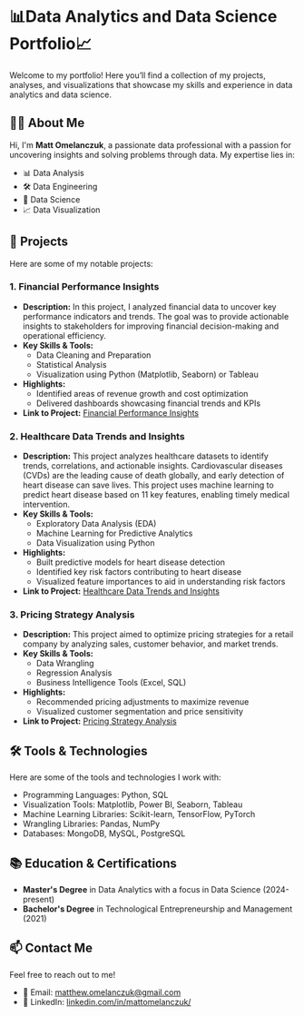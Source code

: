 # 📊Data Analytics and Data Science Portfolio📈

Welcome to my portfolio! Here you’ll find a collection of my projects, analyses, and visualizations that showcase my skills and experience in data analytics and data science.

## 🧑‍💻 About Me
Hi, I'm **Matt Omelanczuk**, a passionate data professional with a passion for uncovering insights and solving problems through data. My expertise lies in:
- 📊 Data Analysis
- 🛠️ Data Engineering
- 🧠 Data Science
- 📈 Data Visualization

## 🚀 Projects
Here are some of my notable projects:

### 1. **Financial Performance Insights**
- **Description:** 
  In this project, I analyzed financial data to uncover key performance indicators and trends. The goal was to provide actionable insights to stakeholders for improving financial decision-making and operational efficiency.
- **Key Skills & Tools:** 
  - Data Cleaning and Preparation
  - Statistical Analysis
  - Visualization using Python (Matplotlib, Seaborn) or Tableau
- **Highlights:**
  - Identified areas of revenue growth and cost optimization
  - Delivered dashboards showcasing financial trends and KPIs
- **Link to Project:** [Financial Performance Insights](https://github.com/mattomelanczuk/portfolio/tree/main/financial-performance-insights)  

### 2. **Healthcare Data Trends and Insights**
- **Description:** 
  This project analyzes healthcare datasets to identify trends, correlations, and actionable insights. 
  Cardiovascular diseases (CVDs) are the leading cause of death globally, and early detection of heart 
  disease can save lives. This project uses machine learning to predict heart disease based on 11 key 
  features, enabling timely medical intervention.
- **Key Skills & Tools:** 
  - Exploratory Data Analysis (EDA)
  - Machine Learning for Predictive Analytics
  - Data Visualization using Python
- **Highlights:**
  - Built predictive models for heart disease detection
  - Identified key risk factors contributing to heart disease
  - Visualized feature importances to aid in understanding risk factors
- **Link to Project:** [Healthcare Data Trends and Insights](#)

### 3. **Pricing Strategy Analysis**
- **Description:** 
  This project aimed to optimize pricing strategies for a retail company by analyzing sales, customer behavior, and market trends.
- **Key Skills & Tools:** 
  - Data Wrangling
  - Regression Analysis
  - Business Intelligence Tools (Excel, SQL)
- **Highlights:**
  - Recommended pricing adjustments to maximize revenue
  - Visualized customer segmentation and price sensitivity
- **Link to Project:** [Pricing Strategy Analysis](#)


## 🛠️ Tools & Technologies
Here are some of the tools and technologies I work with:
- Programming Languages: Python, SQL
- Visualization Tools: Matplotlib, Power BI, Seaborn, Tableau
- Machine Learning Libraries: Scikit-learn, TensorFlow, PyTorch
- Wrangling Libraries: Pandas, NumPy
- Databases: MongoDB, MySQL, PostgreSQL

## 📚 Education & Certifications
- **Master's Degree** in Data Analytics with a focus in Data Science (2024-present)
- **Bachelor's Degree** in Technological Entrepreneurship and Management (2021)

## 📫 Contact Me
Feel free to reach out to me!

- 📧 Email: [matthew.omelanczuk@gmail.com](mailto:matthew.omelanczuk@gmail.com)
- 💼 LinkedIn: [linkedin.com/in/mattomelanczuk/](#)
